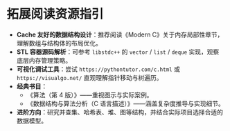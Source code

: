 # 拓展阅读资源指引

- **Cache 友好的数据结构设计**：推荐阅读《Modern C》关于内存局部性章节，理解数组与结构体的布局优化。
- **STL 容器源码解析**：可参考 `libstdc++` 的 `vector` / `list` / `deque` 实现，观察底层内存管理策略。
- **可视化调试工具**：尝试 `https://pythontutor.com/c.html` 或 `https://visualgo.net/` 直观理解指针移动与树遍历。
- **经典书目**：
  - 《算法（第 4 版）》——重视图示与实际案例。
  - 《数据结构与算法分析（C 语言描述）》——涵盖复杂度推导与实现细节。
- **进阶方向**：研究并查集、哈希表、堆、图等结构，并结合实际项目选择合适的数据模型。
